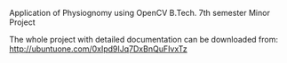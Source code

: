 Application of Physiognomy using OpenCV
B.Tech. 7th semester Minor Project

The whole project with detailed documentation can be downloaded from:
http://ubuntuone.com/0xIpd9IJq7DxBnQuFIvxTz

